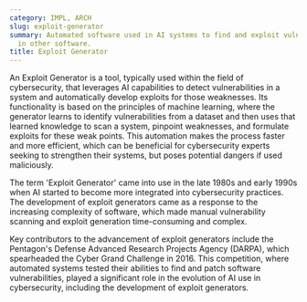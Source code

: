 ```yaml
---
category: IMPL, ARCH
slug: exploit-generator
summary: Automated software used in AI systems to find and exploit vulnerabilities
  in other software.
title: Exploit Generator
---
```


An Exploit Generator is a tool, typically used within the field of cybersecurity, that leverages AI capabilities to detect vulnerabilities in a system and automatically develop exploits for those weaknesses. Its functionality is based on the principles of machine learning, where the generator learns to identify vulnerabilities from a dataset and then uses that learned knowledge to scan a system, pinpoint weaknesses, and formulate exploits for these weak points. This automation makes the process faster and more efficient, which can be beneficial for cybersecurity experts seeking to strengthen their systems, but poses potential dangers if used maliciously.

The term 'Exploit Generator' came into use in the late 1980s and early 1990s when AI started to become more integrated into cybersecurity practices. The development of exploit generators came as a response to the increasing complexity of software, which made manual vulnerability scanning and exploit generation time-consuming and complex.

Key contributors to the advancement of exploit generators include the Pentagon's Defense Advanced Research Projects Agency (DARPA), which spearheaded the Cyber Grand Challenge in 2016. This competition, where automated systems tested their abilities to find and patch software vulnerabilities, played a significant role in the evolution of AI use in cybersecurity, including the development of exploit generators.